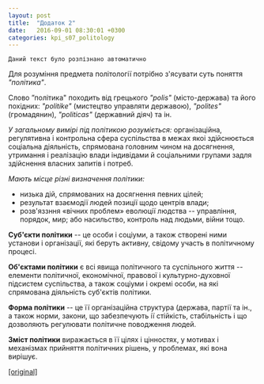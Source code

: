 ```yaml
---
layout: post
title:  "Додаток 2"
date:   2016-09-01 08:30:01 +0300
categories: kpi_s07_politology
---
```


`Даний текст було розпізнано автоматично`

Для розуміння предмета політології потрібно з'ясувати суть поняття *"політика"*.

Слово ”політика" походить від грецького *"polis"* (місто-держава) та його похідних: *"politike"* (мистецтво управляти державою), *"polites"* (громадянин), *"politicas"* (державний діяч) та ін.  
 

*У загальному вимірі під політикою розуміється:* організаційна, регулятивна і контрольна сфера суспільства в межах якоі здійснюється соціальна діяльність, спрямована головним чином на досягнення, утримання і реалізацію влади індивідами й соціальними групами задля здійснення власних запитів і потреб.

*Мають місце різні визначення політики:*

- низька дій, спрямованих на досягнення певних цілей;
- результат взаємодії людей позиції щодо центрів влади;
- розв'яззння «вічних проблем» eволюції людства -- управління, порядок, мир; або насильство, контроль над людьми, війни тощо.

**Суб'єкти політики** -- це особи і соціуми, а також створені ними установи і організації, які беруть активну, свідому участь в політичному процесі.

**Об'єктами політики** є всі явища політичного та суспільного життя -- елементи політичної, економічної, правової і культурно-духовної підсистем суспільства, а також соціуми і окремі особи, на які спрямована діяльність суб'єктів політики.

**Форма політики** -- це її організаційна структура (держава, партії та ін., а також норми, закони, що забезпечують ії стійкість, стабільність і що дозволяють регулювати політичне поводження людей.

**Зміст політики** виражається в її цілях і цінностях, у мотивах і механізмах прийняття політичних рішень, у проблемах, які вона вирішує.


[[original]](https://pp.vk.me/c626228/v626228367/2e12e/kCX8stZgbUo.jpg)

